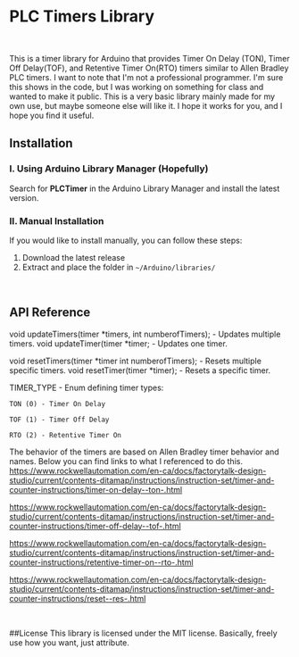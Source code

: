 # PLC Timers Library
<br/>

This is a timer library for Arduino that provides Timer On Delay (TON), Timer Off Delay(TOF), and Retentive Timer On(RTO) timers similar to Allen Bradley PLC timers.
I want to note that I'm not a professional programmer. I'm sure this shows in the code, but I was working on something for class and wanted to make it public. This is a very basic library mainly made for my own use, but maybe someone else will like it. I hope it works for you, and I hope you find it useful.
<br/>

## Installation
### I. Using Arduino Library Manager (Hopefully)
Search for **PLCTimer** in the Arduino Library Manager and install the latest version.

### II. Manual Installation

If you would like to install manually, you can follow these steps:

1. Download the latest release
2. Extract and place the folder in `~/Arduino/libraries/`

<br/>

## API Reference

void updateTimers(timer *timers, int numberofTimers); - Updates multiple timers.
void updateTimer(timer *timer; - Updates one timer.

void resetTimers(timer *timer int numberofTimers); - Resets multiple specific timers.
void resetTimer(timer *timer); - Resets a specific timer.

TIMER_TYPE - Enum defining timer types:

	TON (0) - Timer On Delay

	TOF (1) - Timer Off Delay

	RTO (2) - Retentive Timer On

The behavior of the timers are based on Allen Bradley timer behavior and names. Below you can find links to what I referenced to do this.
https://www.rockwellautomation.com/en-ca/docs/factorytalk-design-studio/current/contents-ditamap/instructions/instruction-set/timer-and-counter-instructions/timer-on-delay--ton-.html

https://www.rockwellautomation.com/en-ca/docs/factorytalk-design-studio/current/contents-ditamap/instructions/instruction-set/timer-and-counter-instructions/timer-off-delay--tof-.html

https://www.rockwellautomation.com/en-ca/docs/factorytalk-design-studio/current/contents-ditamap/instructions/instruction-set/timer-and-counter-instructions/retentive-timer-on--rto-.html

https://www.rockwellautomation.com/en-ca/docs/factorytalk-design-studio/current/contents-ditamap/instructions/instruction-set/timer-and-counter-instructions/reset--res-.html

<br/>

##License
This library is licensed under the MIT license. Basically, freely use how you want, just attribute.

